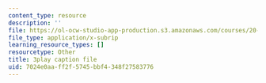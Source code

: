 ```yaml
---
content_type: resource
description: ''
file: https://ol-ocw-studio-app-production.s3.amazonaws.com/courses/20-219-becoming-the-next-bill-nye-writing-and-hosting-the-educational-show-january-iap-2015/7024e0aaff2f5745bbf4348f27583776_CbDsSQEvEkA.vtt
file_type: application/x-subrip
learning_resource_types: []
resourcetype: Other
title: 3play caption file
uid: 7024e0aa-ff2f-5745-bbf4-348f27583776
---
```

